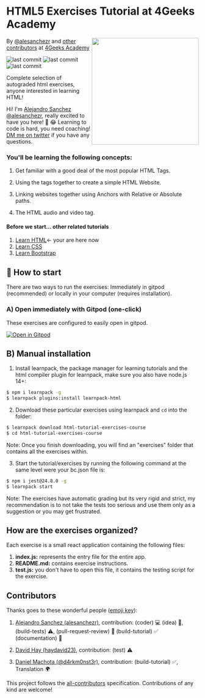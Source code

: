 # HTML5 Exercises Tutorial at 4Geeks Academy
<!-- hide -->
<a href="https://www.4geeksacademy.co"><img height="280" align="right" src="https://github.com/learnpack/html-tutorial-exercises-course/blob/master/HTML-badge.png"></a>

By [@alesanchezr](https://twitter.com/alesanchezr) and [other contributors](https://github.com/4GeeksAcademy/html-tutorial-exercises-course/graphs/contributors) at [4Geeks Academy](https://4geeksacademy.co/)

<p>
<img alt="last commit" src="https://img.shields.io/github/last-commit/4geeksacademy/javascript-arrays-exercises-tutorial" class="text-center" />
<img alt="last commit" src="https://img.shields.io/badge/build_by-Developers-blue" class="text-center" />
<img alt="last commit" src="https://img.shields.io/twitter/follow/4geeksacademy?style=social&logo=twitter" class="text-center" />
</p>

Complete selection of autograded html exercises, anyone interested in learning HTML!
      
Hi! I'm [Alejandro Sanchez @alesanchezr](https://github.com/alesanchezr), really excited to have you here! 🎉 😂 Learning to code is hard, you need coaching! [DM me on twitter](https://twitter.com/alesanchezr) if you have any questions.

<!-- endhide -->

### You'll be learning the following concepts:

1. Get familiar with a good deal of the most popular HTML Tags.

2. Using the tags together to create a simple HTML Website.

3. Linking websites together using Anchors with Relative or Absolute paths.

4. The HTML audio and video tag.

<!-- hide -->

#### Before we start... other related tutorials

<ol>
  <li><a href="https://github.com/4GeeksAcademy/html-tutorial-exercises-course">Learn HTML</a>← your are here now</li>
  <li><a href="https://github.com/4GeeksAcademy/css-tutorial-exercises-course">Learn CSS</a></li>
  <li><a href="https://github.com/4GeeksAcademy/bootstrap-exercises-tutorial">Learn Bootstrap</a></li>
</ol>
<!-- endhide -->

## 🌱 How to start

There are two ways to run the exercises: Immediately in gitpod (recommended) or locally in your computer (requires installation).

### A) Open immediately with Gitpod (one-click)

These exercises are configured to easily open in gitpod.

[![Open in Gitpod](https://gitpod.io/button/open-in-gitpod.svg)](https://gitpod.io#https://github.com/4GeeksAcademy/html-tutorial-exercises-course.git)

## B) Manual installation

1. Install learnpack, the package manager for learning tutorials and the html compiler plugin for learnpack, make sure you also have node.js 14+:

```sh
$ npm i learnpack -g
$ learnpack plugins:install learnpack-html
```

2. Download these particular exercises using learnpack and `cd` into the folder:

```sh
$ learnpack download html-tutorial-exercises-course
$ cd html-tutorial-exercises-course
```

Note: Once you finish downloading, you will find an "exercises" folder that contains all the exercises within.

3. Start the tutorial/exercises by running the following command at the same level were your bc.json file is:

```sh
$ npm i jest@24.8.0 -g
$ learnpack start
```

Note: The exercises have automatic grading but its very rigid and strict, my recommendation is to not take the tests too serious and use them only as a suggestion or you may get frustrated.

## How are the exercises organized?

Each exercise is a small react application containing the following files:

1. **index.js:** represents the entry file for the entire app.
2. **README.md:** contains exercise instructions.
3. **test.js:** you don't have to open this file, it contains the testing script for the exercise.

## Contributors
 
Thanks goes to these wonderful people ([emoji key](https://github.com/kentcdodds/all-contributors#emoji-key)):

1. [Alejandro Sanchez (alesanchezr)](https://github.com/alesanchezr), contribution: (coder) :computer: (idea) 🤔, (build-tests) :warning:, (pull-request-review) :eyes: (build-tutorial) ✅ (documentation) 📖

2. [David Hay (haydavid23)](https://github.com/haydavid23), contribution: (test) ⚠️

3. [Daniel Machota (@d4rkm0nst3r)](https://github.com/d4rkm0nst3r), contribution: (build-tutorial) ✅, Translation 🌍

This project follows the [all-contributors](https://github.com/kentcdodds/all-contributors) specification. Contributions of any kind are welcome!
